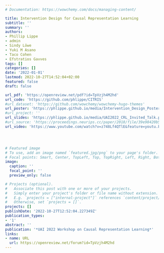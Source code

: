```yaml
---
# Documentation: https://wowchemy.com/docs/managing-content/

title: Intervention Design for Causal Representation Learning
subtitle: ''
summary: ''
authors:
- Phillip Lippe
- admin
- Sindy Löwe
- Yuki M Asano
- Taco Cohen
- Efstratios Gavves
tags: []
categories: []
date: '2022-01-01'
lastmod: 2022-10-27T14:52:04+02:00
featured: false
draft: false

url_pdf: 'https://openreview.net/pdf?id=TpVzjh4M2hd'
url_code: 'https://github.com/phlippe/CITRIS'
#url_dataset: 'https://github.com/wowchemy/wowchemy-hugo-themes'
url_poster: 'https://phlippe.github.io/media/Intervention_Design_Poster_A0.pdf'
#url_project: ''
url_slides: 'https://phlippe.github.io/media/UAI2022_CRL_Invited_Talk.pdf'
#url_source: 'https://proceedings.neurips.cc/paper/2018/file/39e98420b5e98bfbdc8a619bef7b8f61-Paper.pdf'
url_video: 'https://www.youtube.com/watch?v=z748Lf4QTlE&feature=youtu.be'




# Featured image
# To use, add an image named `featured.jpg/png` to your page's folder.
# Focal points: Smart, Center, TopLeft, Top, TopRight, Left, Right, BottomLeft, Bottom, BottomRight.
image:
  caption: ''
  focal_point: ''
  preview_only: false

# Projects (optional).
#   Associate this post with one or more of your projects.
#   Simply enter your project's folder or file name without extension.
#   E.g. `projects = ["internal-project"]` references `content/project/deep-learning/index.md`.
#   Otherwise, set `projects = []`.
projects: []
publishDate: '2022-10-27T12:52:04.227349Z'
publication_types:
- '1'
abstract: ''
publication: '*UAI 2022 Workshop on Causal Representation Learning*'
links:
- name: URL
  url: https://openreview.net/forum?id=TpVzjh4M2hd
---
```

